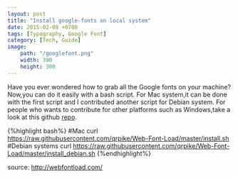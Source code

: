 ```yaml
---
layout: post
title: "Install google-fonts on local system"
date: 2015-02-09 +0700
tags: [Typography, Google Font]
category: [Tech, Guide]
image: 
    path: "/googlefont.png"
    width: 300
    height: 300
---
```


Have you ever wondered how to grab all the Google fonts on your machine? Now,you can do it easily with a bash script. For Mac system,it can be done with the first script and I contributed another script for Debian system. For people who wants to contribute for other platforms such as Windows,take a look at this github <a href="https://github.com/qrpike/Web-Font-Load" target="_blank">repo</a>. 

{%highlight bash%}
#Mac
curl https://raw.githubusercontent.com/qrpike/Web-Font-Load/master/install.sh 
#Debian systems
curl https://raw.githubusercontent.com/qrpike/Web-Font-Load/master/install_debian.sh 
{%endhighlight%}

source:
<a href="http://webfontload.com/" target="_blank">http://webfontload.com/ </a>

